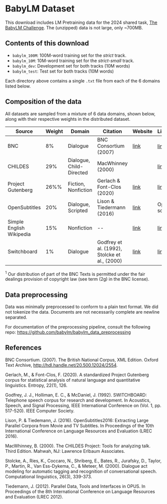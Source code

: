 # BabyLM Dataset
This download includes LM Pretraining data for the 2024 shared task, [The BabyLM Challenge](https://babylm.github.io/). The (unzipped) data is not large, only ~700MB.

## Contents of this download
- `babylm_100M`: 100M-word training set for the *strict* track.
- `babylm_10M`: 10M-word training set for the *strict-small* track.
- `babylm_dev`: Development set for both tracks (10M words)
- `babylm_test`: Test set for both tracks (10M words)

Each directory above contains a single `.txt` file from each of the 6 domains listed below.

## Composition of the data
All datasets are sampled from a mixture of 6 data domains, shown below, along with their respective weights in the distributed dataset.

| Source | Weight | Domain | Citation | Website | License |
| --- | --- | --- | --- | --- | --- |
| BNC | 8% | Dialogue | BNC Consortium (2007) | [link](http://www.natcorp.ox.ac.uk/) | [link](http://www.natcorp.ox.ac.uk/docs/licence.html) <sup>1</sup> |
| CHILDES | 29% | Dialogue, Child-Directed | MacWhinney (2000) | | [link](https://talkbank.org/share/rules.html) |
| Project Gutenberg | 26%% | Fiction, Nonfiction | Gerlach & Font-Clos (2020) | [link](https://github.com/pgcorpus/gutenberg) | [link](https://www.gutenberg.org/policy/license.html) |
| OpenSubtitles | 20% | Dialogue, Scripted | Lison & Tiedermann (2016) | [link](https://opus.nlpl.eu/OpenSubtitles-v2018.php) | Open source |
| Simple English Wikipedia | 15% | Nonfiction | -- | [link](https://dumps.wikimedia.org/simplewiki/20221201/) | [link](https://dumps.wikimedia.org/legal.html) |
| Switchboard | 1% | Dialogue | Godfrey et al. (1992), Stolcke et al., (2000) | [link](http://compprag.christopherpotts.net/swda.html) | [link](http://compprag.christopherpotts.net/swda.html) |

<sup>1</sup> Our distribution of part of the BNC Texts is permitted under the fair dealings provision of copyright law (see term (2g) in the BNC license).


## Data preprocessing

Data was minimally preprocessed to conform to a plain text format. We did not tokenize the data. Documents are not necessarily complete are newline separated.

For documentation of the preprocessing pipeline, consult the following repo: https://github.com/babylm/babylm_data_preprocessing


## References
BNC Consortium. (2007). The British National Corpus, XML Edition. Oxford Text Archive, http://hdl.handle.net/20.500.12024/2554.

Gerlach, M., & Font-Clos, F. (2020). A standardized Project Gutenberg corpus for statistical analysis of natural language and quantitative linguistics. Entropy, 22(1), 126.

Godfrey, J. J., Holliman, E. C., & McDaniel, J. (1992). SWITCHBOARD: Telephone speech corpus for research and development. In Acoustics, Speech, and Signal Processing, IEEE International Conference on (Vol. 1, pp. 517-520). IEEE Computer Society.

Lison, P. & Tiedemann, J. (2016). OpenSubtitles2016: Extracting Large Parallel Corpora from Movie and TV Subtitles. In Proceedings of the 10th International Conference on Language Resources and Evaluation (LREC 2016).

MacWhinney, B. (2000). The CHILDES Project: Tools for analyzing talk. Third Edition. Mahwah, NJ: Lawrence Erlbaum Associates.

Stolcke, A., Ries, K., Coccaro, N., Shriberg, E., Bates, R., Jurafsky, D., Taylor, P., Martin, R., Van Ess-Dykema, C., & Meteer, M. (2000). Dialogue act modeling for automatic tagging and recognition of conversational speech. Computational linguistics, 26(3), 339-373.

Tiedemann, J. (2012). Parallel Data, Tools and Interfaces in OPUS. In Proceedings of the 8th International Conference on Language Resources and Evaluation (LREC 2012).